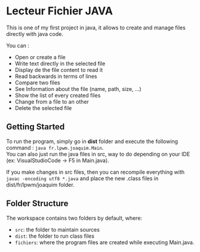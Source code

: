 # Lecteur Fichier JAVA

This is one of my first project in java, it allows to create and manage files directly with java code.

You can :

- Open or create a file
- Write text directly in the selected file
- Display de the file content to read it
- Read backwards in terms of lines
- Compare two files
- See Information about the file (name, path, size, ...)
- Show the list of every created files
- Change from a file to an other
- Delete the selected file

## Getting Started

To run the program, simply go in **dist** folder and execute the following command : `java fr.lpwm.joaquim.Main`.  
You can also just run the java files in src, way to do depending on your IDE (ex: VisualStudioCode -> F5 in Main.java).

If you make changes in src files, then you can recompile everything with `javac -encoding utf8 *.java` and place the new .class files in dist/fr/lpwm/joaquim folder.

## Folder Structure

The workspace contains two folders by default, where:

- `src`: the folder to maintain sources
- `dist`: the folder to run class files
- `fichiers`: where the program files are created while executing Main.java.
